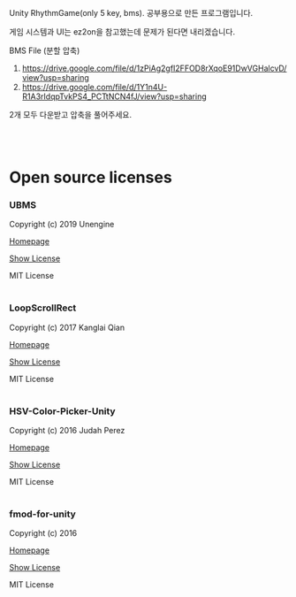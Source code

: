 Unity RhythmGame(only 5 key, bms).
공부용으로 만든 프로그램입니다.

게임 시스템과 UI는 ez2on을 참고했는데 문제가 된다면 내리겠습니다.

BMS File (분할 압축)
1) https://drive.google.com/file/d/1zPiAg2gfI2FFOD8rXqoE91DwVGHalcvD/view?usp=sharing
2) https://drive.google.com/file/d/1Y1n4U-R1A3rIdqpTvkPS4_PCTtNCN4fJ/view?usp=sharing

2개 모두 다운받고 압축을 풀어주세요.

<br/><br/>

# Open source licenses

### UBMS

Copyright (c) 2019 Unengine

[Homepage](https://github.com/Unengine/UBMS)

[Show License](https://github.com/Unengine/UBMS/blob/master/LICENSE)

MIT License
<br/><br/>
### LoopScrollRect

Copyright (c) 2017 Kanglai Qian

[Homepage](https://github.com/qiankanglai/LoopScrollRect)

[Show License](https://github.com/qiankanglai/LoopScrollRect/blob/master/LICENSE)

MIT License
<br/><br/>
### HSV-Color-Picker-Unity

Copyright (c) 2016 Judah Perez

[Homepage](https://github.com/judah4/HSV-Color-Picker-Unity)

[Show License](https://github.com/judah4/HSV-Color-Picker-Unity/blob/master/LICENSE)

MIT License
<br/><br/>
### fmod-for-unity

Copyright (c) 2016

[Homepage](https://github.com/fmod/fmod-for-unity)

[Show License](https://github.com/fmod/fmod-for-unity/blob/2.02/LICENSE)

MIT License
